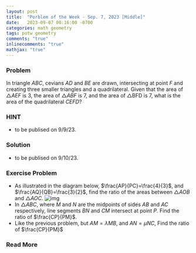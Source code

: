 ```yaml
---
layout: post
title:  "Porblem of the Week - Sep. 7, 2023 [Middle]"
date:   2023-09-07 00:16:00 -0700
categories: math geometry
tags: potw geometry
comments: "true"
inlinecomments: "true"
mathjax: "true"
---
```

### Problem
In triangle $ABC$, cevians $AD$ and $BE$ are drawn, intersecting at point $F$ and creating three smaller triangles and a quadrilateral. Given that the area of $\triangle AEF$ is $3$, the area of $\triangle ABF$ is $7$, and the area of △BFD is $7$, what is the area of the quadrilateral $CEFD$?

### HINT
- to be publised on 9/9/23.

### Solution 
- to be publised on 9/10/23.

### Exercise Problem
- As illustrated in the diagram below, $\frac{AP}{PC}=\frac{4}{3}$, and $\frac{AQ}{QB}=\frac{3}{2}$, find the ratio of the areas between $\triangle AOB$ and $\triangle AOC$.
![img](//assets/potw_imgs/potw-2-1.png)  
- In $\triangle ABC$, where $M$ and $N$ are the midpoints of sides $AB$ and $AC$ respectively, line segments $BN$ and $CM$ intersect at point $P$. Find the ratio of $\frac{CP}{PM}$.
- Like the previous problem, but $AM = \lambda MB$, and $AN = \mu NC$, Find the ratio of $\frac{CP}{PM}$

### Read More

